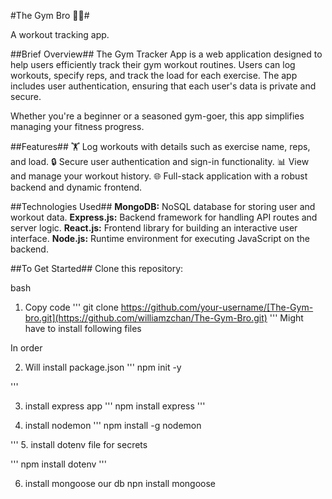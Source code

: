 #The Gym Bro 🏋️‍♂️#

A workout tracking app.

##Brief Overview##
The Gym Tracker App is a web application designed to help users efficiently track their gym workout routines. Users can log workouts, specify reps, and track the load for each exercise. The app includes user authentication, ensuring that each user's data is private and secure.

Whether you're a beginner or a seasoned gym-goer, this app simplifies managing your fitness progress.

##Features##
🏋️ Log workouts with details such as exercise name, reps, and load.
🔒 Secure user authentication and sign-in functionality.
📊 View and manage your workout history.
🌐 Full-stack application with a robust backend and dynamic frontend.

##Technologies Used##
**MongoDB:** NoSQL database for storing user and workout data.
**Express.js:** Backend framework for handling API routes and server logic.
**React.js:** Frontend library for building an interactive user interface.
**Node.js:** Runtime environment for executing JavaScript on the backend.

##To Get Started##
Clone this repository:

bash
1. Copy code
'''
git clone https://github.com/your-username/[The-Gym-bro.git](https://github.com/williamzchan/The-Gym-Bro.git)
'''
Might have to install following files 

In order

2. Will install package.json
'''
npm init -y

'''

3. install express app
'''
npm install express
'''

4. install nodemon
'''
npm install -g nodemon

'''
5. install dotenv file for secrets

'''
npm install dotenv
'''

6. install mongoose our db
npn install mongoose
